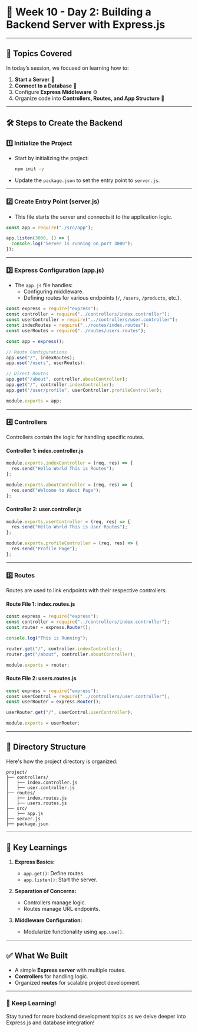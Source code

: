 # 🌟 Week 10 - Day 2: **Building a Backend Server with Express.js**  

---

## 🎯 **Topics Covered**  
In today’s session, we focused on learning how to:  
1. **Start a Server** 🚀  
2. **Connect to a Database** 💾  
3. Configure **Express Middleware** ⚙️  
4. Organize code into **Controllers, Routes, and App Structure** 📂  

---

## 🛠️ **Steps to Create the Backend**

### 1️⃣ **Initialize the Project**  
- Start by initializing the project:  
  ```bash
  npm init -y
  ```  
- Update the `package.json` to set the entry point to `server.js`.  

---

### 2️⃣ **Create Entry Point (server.js)**  
- This file starts the server and connects it to the application logic.  
```javascript
const app = require("./src/app");

app.listen(3000, () => {
  console.log("Server is running on port 3000");
});
```

---

### 3️⃣ **Express Configuration (app.js)**  
- The `app.js` file handles:  
  - Configuring middleware.  
  - Defining routes for various endpoints (`/`, `/users`, `/products`, etc.).  

```javascript
const express = require("express");
const controller = require("../controllers/index.controller");
const userController = require("../controllers/user.controller");
const indexRoutes = require("../routes/index.routes");
const userRoutes = require("../routes/users.routes");

const app = express();

// Route Configurations
app.use("/", indexRoutes);
app.use("/users", userRoutes);

// Direct Routes
app.get("/about", controller.aboutController);
app.get("/", controller.indexController);
app.get("/user/profile", userController.profileController);

module.exports = app;
```

---

### 4️⃣ **Controllers**  
Controllers contain the logic for handling specific routes.  

#### **Controller 1: index.controller.js**
```javascript
module.exports.indexController = (req, res) => {
  res.send("Hello World This is Routes");
};

module.exports.aboutController = (req, res) => {
  res.send("Welcome to About Page");
};
```

#### **Controller 2: user.controller.js**
```javascript
module.exports.userController = (req, res) => {
  res.send("Hello World This is User Routes");
};

module.exports.profileController = (req, res) => {
  res.send("Profile Page");
};
```

---

### 5️⃣ **Routes**  
Routes are used to link endpoints with their respective controllers.  

#### **Route File 1: index.routes.js**
```javascript
const express = require("express");
const controller = require("../controllers/index.controller");
const router = express.Router();

console.log("This is Running");

router.get("/", controller.indexController);
router.get("/about", controller.aboutController);

module.exports = router;
```

#### **Route File 2: users.routes.js**
```javascript
const express = require("express");
const userControl = require("../controllers/user.controller");
const userRouter = express.Router();

userRouter.get("/", userControl.userController);

module.exports = userRouter;
```

---

## 🌟 **Directory Structure**  
Here's how the project directory is organized:  
```
project/
├── controllers/
│   ├── index.controller.js
│   ├── user.controller.js
├── routes/
│   ├── index.routes.js
│   ├── users.routes.js
├── src/
│   ├── app.js
├── server.js
├── package.json
```

---

## 🧠 **Key Learnings**
1. **Express Basics:**  
   - `app.get()`: Define routes.  
   - `app.listen()`: Start the server.  

2. **Separation of Concerns:**  
   - Controllers manage logic.  
   - Routes manage URL endpoints.  

3. **Middleware Configuration:**  
   - Modularize functionality using `app.use()`.  

---

## ✅ **What We Built**
- A simple **Express server** with multiple routes.  
- **Controllers** for handling logic.  
- Organized **routes** for scalable project development.  

---

### 🚀 Keep Learning!  
Stay tuned for more backend development topics as we delve deeper into Express.js and database integration!  